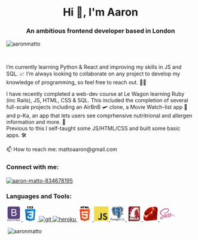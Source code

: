 <h1 align="center">Hi 👋, I'm Aaron</h1>
<h3 align="center">An ambitious frontend developer based in London</h3>


<p align="left"> <img src="https://komarev.com/ghpvc/?username=aaronmatto&label=Profile%20views&color=0e75b6&style=flat" alt="aaronmatto" /> </p>
<br>

<p>I’m currently learning Python & React and improving my skills in JS and SQL. 📈
I’m always looking to collaborate on any project to develop my knowledge of programming, so feel free to reach out. 👋🏽 </p>

<p>I have recently completed a web-dev course at Le Wagon learning Ruby (inc Rails), JS, HTML, CSS & SQL. This included the completion of several full-scale projects including an AirBnB 🛩 clone, a Movie Watch-list app 🍿 and p-Ka, an app that lets users see comprhensive nutritrional and allergen information and more. 🔎
<br>  
Previous to this I self-taught some JS/HTML/CSS and built some basic apps. 🛠</p>

<p> 📫 How to reach me: mattoaaron@gmail.com </p>


<h3 align="left">Connect with me:</h3>
<p align="left">
<a href="https://linkedin.com/in/aaron-matto-834678195" target="blank"><img align="center" src="https://raw.githubusercontent.com/rahuldkjain/github-profile-readme-generator/master/src/images/icons/Social/linked-in-alt.svg" alt="aaron-matto-834678195" height="30" width="40" /></a>
</p>

<h3 align="left">Languages and Tools:</h3>
<p align="left"> <a href="https://getbootstrap.com" target="_blank" rel="noreferrer"> <img src="https://raw.githubusercontent.com/devicons/devicon/master/icons/bootstrap/bootstrap-plain-wordmark.svg" alt="bootstrap" width="40" height="40"/> </a> <a href="https://www.w3schools.com/css/" target="_blank" rel="noreferrer"> <img src="https://raw.githubusercontent.com/devicons/devicon/master/icons/css3/css3-original-wordmark.svg" alt="css3" width="40" height="40"/> </a> <a href="https://git-scm.com/" target="_blank" rel="noreferrer"> <img src="https://www.vectorlogo.zone/logos/git-scm/git-scm-icon.svg" alt="git" width="40" height="40"/> </a> <a href="https://heroku.com" target="_blank" rel="noreferrer"> <img src="https://www.vectorlogo.zone/logos/heroku/heroku-icon.svg" alt="heroku" width="40" height="40"/> </a> <a href="https://www.w3.org/html/" target="_blank" rel="noreferrer"> <img src="https://raw.githubusercontent.com/devicons/devicon/master/icons/html5/html5-original-wordmark.svg" alt="html5" width="40" height="40"/> </a> <a href="https://developer.mozilla.org/en-US/docs/Web/JavaScript" target="_blank" rel="noreferrer"> <img src="https://raw.githubusercontent.com/devicons/devicon/master/icons/javascript/javascript-original.svg" alt="javascript" width="40" height="40"/> </a> <a href="https://www.postgresql.org" target="_blank" rel="noreferrer"> <img src="https://raw.githubusercontent.com/devicons/devicon/master/icons/postgresql/postgresql-original-wordmark.svg" alt="postgresql" width="40" height="40"/> </a> <a href="https://rubyonrails.org" target="_blank" rel="noreferrer"> <img src="https://raw.githubusercontent.com/devicons/devicon/master/icons/rails/rails-original-wordmark.svg" alt="rails" width="40" height="40"/> </a> <a href="https://www.ruby-lang.org/en/" target="_blank" rel="noreferrer"> <img src="https://raw.githubusercontent.com/devicons/devicon/master/icons/ruby/ruby-original.svg" alt="ruby" width="40" height="40"/> </a> <a href="https://sass-lang.com" target="_blank" rel="noreferrer"> <img src="https://raw.githubusercontent.com/devicons/devicon/master/icons/sass/sass-original.svg" alt="sass" width="40" height="40"/> </a> </p>

<p>&nbsp;<img align="center" src="https://github-readme-stats.vercel.app/api?username=aaronmatto&show_icons=true&locale=en" alt="aaronmatto" /></p>



